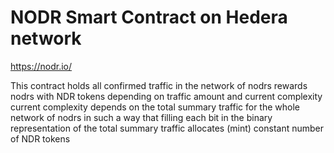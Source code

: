 # NODR Smart Contract on Hedera network
https://nodr.io/

This contract holds all confirmed traffic in the network of nodrs
rewards nodrs with NDR tokens depending on traffic amount and current complexity
сurrent complexity depends on the total summary traffic for the whole network of nodrs
in such a way that filling each bit in the binary representation of the total summary traffic
allocates (mint) constant number of NDR tokens
